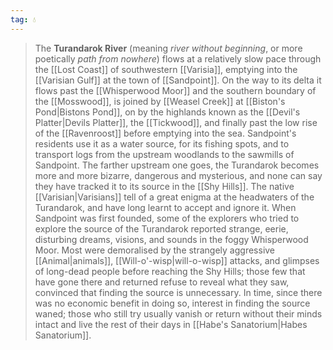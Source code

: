 ```yaml
---
tag: 💧
---
```

> The **Turandarok River** (meaning *river without beginning*, or more poetically *path from nowhere*) flows at a relatively slow pace through the [[Lost Coast]] of southwestern [[Varisia]], emptying into the [[Varisian Gulf]] at the town of [[Sandpoint]]. On the way to its delta it flows past the [[Whisperwood Moor]] and the southern boundary of the [[Mosswood]], is joined by [[Weasel Creek]] at [[Biston's Pond|Bistons Pond]], on by the highlands known as the [[Devil's Platter|Devils Platter]], the [[Tickwood]], and finally past the low rise of the [[Ravenroost]] before emptying into the sea. Sandpoint's residents use it as a water source, for its fishing spots, and to transport logs from the upstream woodlands to the sawmills of Sandpoint.
> The farther upstream one goes, the Turandarok becomes more and more bizarre, dangerous and mysterious, and none can say they have tracked it to its source in the [[Shy Hills]]. The native [[Varisian|Varisians]] tell of a great enigma at the headwaters of the Turandarok, and have long learnt to accept and ignore it. When Sandpoint was first founded, some of the explorers who tried to explore the source of the Turandarok reported strange, eerie, disturbing dreams, visions, and sounds in the foggy Whisperwood Moor. Most were demoralised by the strangely aggressive [[Animal|animals]], [[Will-o'-wisp|will-o-wisp]] attacks, and glimpses of long-dead people before reaching the Shy Hills; those few that have gone there and returned refuse to reveal what they saw, convinced that finding the source is unnecessary. In time, since there was no economic benefit in doing so, interest in finding the source waned; those who still try usually vanish or return without their minds intact and live the rest of their days in [[Habe's Sanatorium|Habes Sanatorium]].










